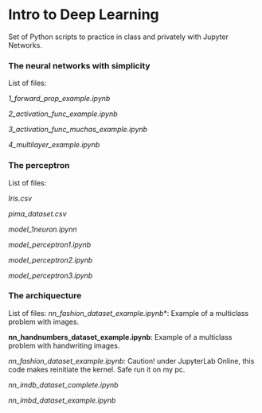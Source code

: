 # Intro to Deep Learning

Set of Python scripts to practice in class and privately with Jupyter Networks.


### The neural networks with simplicity
List of files:

*1_forward_prop_example.ipynb*

*2_activation_func_example.ipynb*

*3_activation_func_muchas_example.ipynb*

*4_multilayer_example.ipynb*



### The perceptron
List  of files:

*Iris.csv*

*pima_dataset.csv*

*model_1neuron.ipynn*

*model_perceptron1.ipynb*

*model_perceptron2.ipynb*

*model_perceptron3.ipynb*



### The archiquecture
List  of files:
*nn_fashion_dataset_example.ipynb**: Example of a multiclass problem with images.

**nn_handnumbers_dataset_example.ipynb**: Example of a multiclass problem with handwriting images. 

*nn_fashion_dataset_example.ipynb*: Caution! under JupyterLab Online, this code makes reinitiate the kernel. Safe run it on my pc.

*nn_imdb_dataset_complete.ipynb*

*nn_imbd_dataset_example.ipynb*
